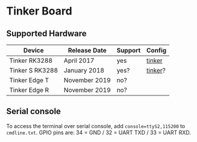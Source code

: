 # Tinker Board

## Supported Hardware

| Device         | Release Date  | Support | Config   |
|----------------|---------------|---------|----------|
| Tinker RK3288  | April 2017    | yes     | [tinker](../../../buildroot-external/configs/tinker) |
| Tinker S RK3288| January 2018  | yes?    | [tinker](../../../buildroot-external/configs/tinker)? |
| Tinker Edge T  | November 2019 | no?     |          |
| Tinker Edge R  | November 2019 | no?     |          |

<!--
## eMMC

eMMC support is provided transparently. Just flash the image to the eMMC by connecting your Tinker Board S to your PC via Micro-USB.
-->

## Serial console

To access the terminal over serial console, add `console=ttyS2,115200` to `cmdline.txt`. GPIO pins are: 34 = GND / 32 = UART TXD / 33 = UART RXD.
